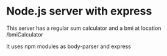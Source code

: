 # Node.js server with express
 This server has a regular sum calculator and a bmi at location /bmiCalculator

It uses npm modules as body-parser and express
